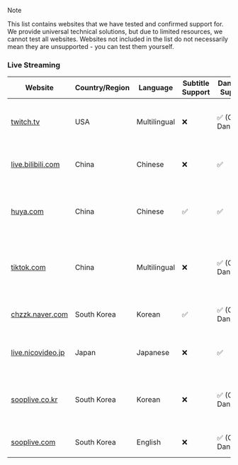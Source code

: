 > [!NOTE]
> This list contains websites that we have tested and confirmed support for. We provide universal technical solutions, but due to limited resources, we cannot test all websites. Websites not included in the list do not necessarily mean they are unsupported - you can test them yourself.

### Live Streaming

| Website                                                                   | Country/Region | Language     | Subtitle Support | Danmaku Support   | Description                                                  |
| ------------------------------------------------------------------------- | -------------- | ------------ | ---------------- | ----------------- | ------------------------------------------------------------ |
| <a href="https://twitch.tv" target="_blank">twitch.tv</a>                 | USA            | Multilingual | ❌               | ✅ (Chat Danmaku) | A leading global live streaming platform for gamers          |
| <a href="https://live.bilibili.com" target="_blank">live.bilibili.com</a> | China          | Chinese      | ❌               | ✅                | The live streaming platform of Bilibili                      |
| <a href="https://huya.com" target="_blank">huya.com</a>                   | China          | Chinese      | ✅               | ✅                | Huya Live is a leading game live streaming platform in China |
| <a href="https://tiktok.com" target="_blank">tiktok.com</a>               | China          | Multilingual | ❌               | ✅ (Chat Danmaku) | A popular global short video and live streaming platform     |
| <a href="https://chzzk.naver.com" target="_blank">chzzk.naver.com</a>     | South Korea    | Korean       | ✅               | ✅ (Chat Danmaku) | A game live streaming platform by Naver                      |
| <a href="https://live.nicovideo.jp" target="_blank">live.nicovideo.jp</a> | Japan          | Japanese     | ❌               | ✅                | The live streaming service of NicoNico                       |
| <a href="https://sooplive.co.kr" target="_blank">sooplive.co.kr</a>       | South Korea    | Korean       | ❌               | ✅ (Chat Danmaku) | SOOP Live is a live streaming platform in South Korea        |
| <a href="https://sooplive.com" target="_blank">sooplive.com</a>           | South Korea    | English      | ❌               | ✅ (Chat Danmaku) | The global version of SOOP Live                              |
